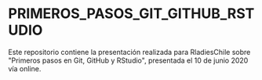 # PRIMEROS_PASOS_GIT_GITHUB_RSTUDIO
Este repositorio contiene la presentación realizada para RladiesChile sobre "Primeros pasos en Git, GitHub y RStudio", presentada el 10 de junio 2020 vía online.
